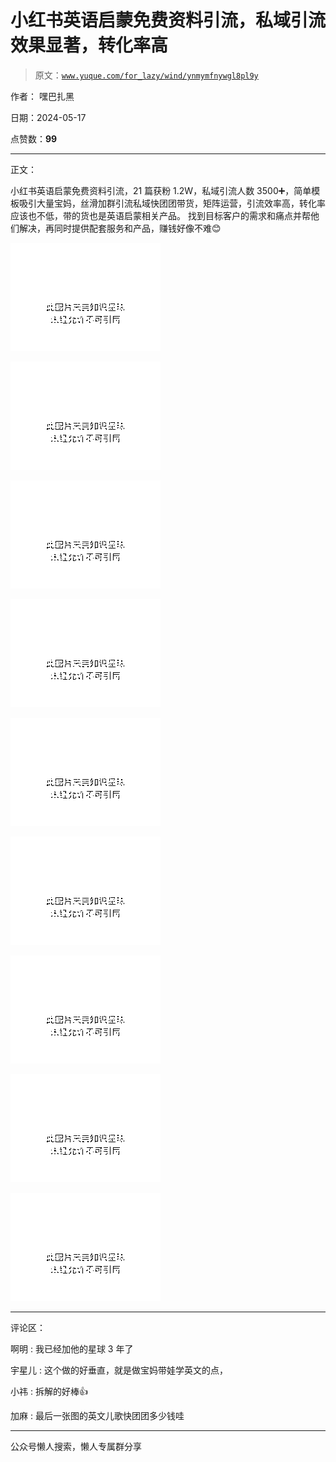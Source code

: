 # 小红书英语启蒙免费资料引流，私域引流效果显著，转化率高

> 原文：[`www.yuque.com/for_lazy/wind/ynmymfnywgl8pl9y`](https://www.yuque.com/for_lazy/wind/ynmymfnywgl8pl9y)

作者： 嘿巴扎黑

日期：2024-05-17

点赞数：**99**

* * *

正文：

小红书英语启蒙免费资料引流，21 篇获粉 1.2W，私域引流人数 3500➕，简单模板吸引大量宝妈，丝滑加群引流私域快团团带货，矩阵运营，引流效率高，转化率应该也不低，带的货也是英语启蒙相关产品。
找到目标客户的需求和痛点并帮他们解决，再同时提供配套服务和产品，赚钱好像不难😊

![](img/9bb3cb7d801a48db4a41ae45369861fa.png)

![](img/7d07fa62c407faac60365bde0ad7dd02.png)

![](img/a0274d87a9af69825c01ec16ff99a12d.png)

![](img/116cd8bd0b81ffa9c8765025886bb0ea.png)

![](img/bed30577d2b4625af246361b5dafbb0b.png)

![](img/4b7928e1c43060322df1e8711d7a25dd.png)

![](img/fb5ce640fa509a0254ecd11c9eadf3a7.png)

![](img/2634c4fa0e1fa85201a165d4834713b9.png)

![](img/8eb4b2fff990ac1b2107db34929a43e7.png)

* * *

评论区：

啊明 : 我已经加他的星球 3 年了

宇星儿 : 这个做的好垂直，就是做宝妈带娃学英文的点，

小祎 : 拆解的好棒👍

加麻 : 最后一张图的英文儿歌快团团多少钱哇

* * *

公众号懒人搜索，懒人专属群分享